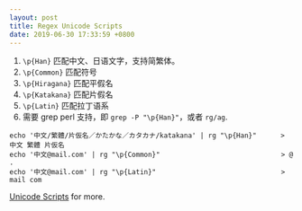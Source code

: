 ```yaml
---
layout: post
title: Regex Unicode Scripts
date: 2019-06-30 17:33:59 +0800
---
```


1. `\p{Han}` 匹配中文、日语文字，支持简繁体。
1. `\p{Common}` 匹配符号
1. `\p{Hiragana}` 匹配平假名
1. `\p{Katakana}` 匹配片假名
1. `\p{Latin}` 匹配拉丁语系
1. 需要 grep perl 支持，即 `grep -P "\p{Han}"`，或者 `rg/ag`.

```
echo '中文/繁體/片仮名／かたかな／カタカナ/katakana' | rg "\p{Han}"      > 中文 繁體 片仮名
echo '中文@mail.com' | rg "\p{Common}"                              > @ .
echo '中文@mail.com' | rg "\p{Latin}"                               > mail com
```

[Unicode Scripts](https://www.regular-expressions.info/unicode.html#script) for more.